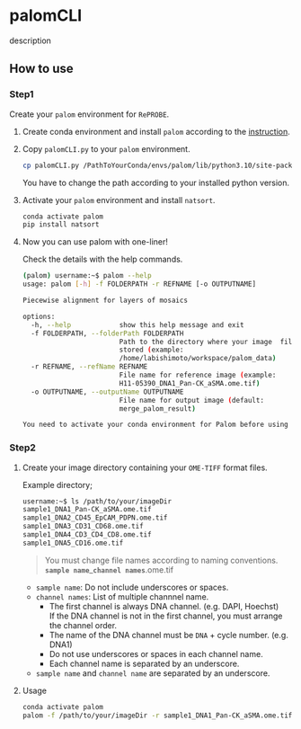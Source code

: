 # palomCLI

description

## How to use

### Step1

Create your `palom` environment for `RePROBE`.

1. Create conda environment and install `palom` according to the [instruction](https://github.com/labsyspharm/palom).

1. Copy `palomCLI.py` to your `palom` environment.

    ```sh
    cp palomCLI.py /PathToYourConda/envs/palom/lib/python3.10/site-packages/palom/cli/palomCLI.py
    ```

    You have to change the path according to your installed python version.

1. Activate your `palom` environment and install `natsort`.

    ```sh
    conda activate palom
    pip install natsort
    ```

1. Now you can use palom with one-liner!

    Check the details with the help commands.

    ```sh
    (palom) username:~$ palom --help
    usage: palom [-h] -f FOLDERPATH -r REFNAME [-o OUTPUTNAME]

    Piecewise alignment for layers of mosaics

    options:
      -h, --help            show this help message and exit
      -f FOLDERPATH, --folderPath FOLDERPATH
                            Path to the directory where your image  files are
                            stored (example:
                            /home/labishimoto/workspace/palom_data)
      -r REFNAME, --refName REFNAME
                            File name for reference image (example:
                            H11-05390_DNA1_Pan-CK_aSMA.ome.tif)
      -o OUTPUTNAME, --outputName OUTPUTNAME
                            File name for output image (default:
                            merge_palom_result)

    You need to activate your conda environment for Palom before using ME
    ```

### Step2

1. Create your image directory containing your `OME-TIFF` format files.

    Example directory;

    ```sh
    username:~$ ls /path/to/your/imageDir
    sample1_DNA1_Pan-CK_aSMA.ome.tif
    sample1_DNA2_CD45_EpCAM_PDPN.ome.tif
    sample1_DNA3_CD31_CD68.ome.tif
    sample1_DNA4_CD3_CD4_CD8.ome.tif
    sample1_DNA5_CD16.ome.tif
    ```

    > You must change file names according to naming conventions.  
    > **`sample name`**_**`channel names`**.ome.tif

    - `sample name`: Do not include underscores or spaces.
    - `channel names`: List of multiple channnel name.
        - The first channel is always DNA channel. (e.g. DAPI, Hoechst)  
            If the DNA channel is not in the first channel, you must arrange the channel order.
        - The name of the DNA channel must be `DNA` + cycle number. (e.g. DNA1)
        - Do not use underscores or spaces in each channel name.
        - Each channel name is separated by an underscore.
    - `sample name` and `channel name` are separated by an underscore.

2. Usage

    ```sh
    conda activate palom
    palom -f /path/to/your/imageDir -r sample1_DNA1_Pan-CK_aSMA.ome.tif
    ```
